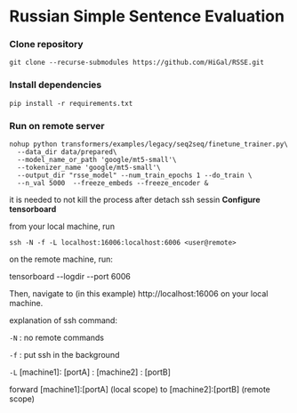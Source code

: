 # Russian Simple Sentence Evaluation

### Clone repository

```shell
git clone --recurse-submodules https://github.com/HiGal/RSSE.git
```

### Install dependencies

```shell
pip install -r requirements.txt
```

### Run on remote server
```shell
nohup python transformers/examples/legacy/seq2seq/finetune_trainer.py\
  --data_dir data/prepared\
  --model_name_or_path 'google/mt5-small'\
  --tokenizer_name 'google/mt5-small'\
  --output_dir "rsse_model" --num_train_epochs 1 --do_train \ 
  --n_val 5000  --freeze_embeds --freeze_encoder &
```
it is needed to not kill the process after detach ssh sessin
**Configure tensorboard**

from your local machine, run
```shell
ssh -N -f -L localhost:16006:localhost:6006 <user@remote>
```

on the remote machine, run:

tensorboard --logdir <path> --port 6006

Then, navigate to (in this example) http://localhost:16006 on your local machine.

explanation of ssh command:

`-N` : no remote commands

`-f` : put ssh in the background

`-L` [machine1]: [portA] : [machine2] : [portB]

forward [machine1]:[portA] (local scope) to [machine2]:[portB] (remote scope)